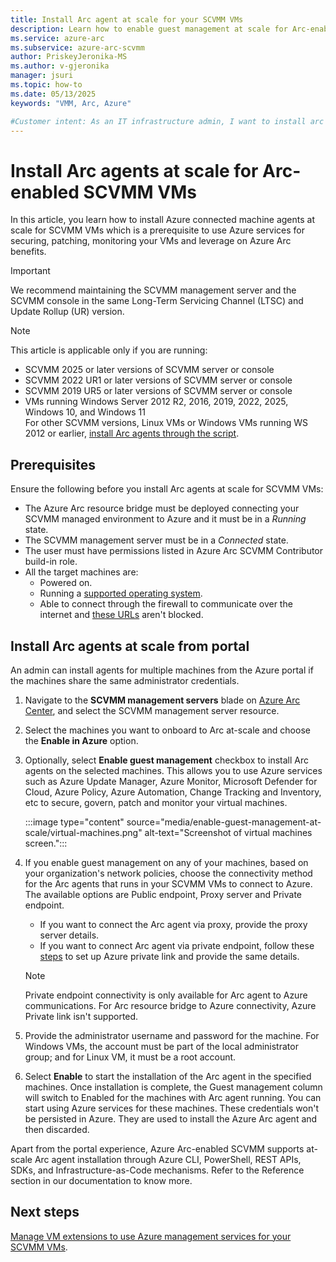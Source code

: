 ```yaml
---
title: Install Arc agent at scale for your SCVMM VMs
description: Learn how to enable guest management at scale for Arc-enabled SCVMM VMs. 
ms.service: azure-arc
ms.subservice: azure-arc-scvmm
author: PriskeyJeronika-MS
ms.author: v-gjeronika
manager: jsuri
ms.topic: how-to 
ms.date: 05/13/2025
keywords: "VMM, Arc, Azure"

#Customer intent: As an IT infrastructure admin, I want to install arc agents to use Azure management services for SCVMM VMs.
---
```


# Install Arc agents at scale for Arc-enabled SCVMM VMs

In this article, you learn how to install Azure connected machine agents at scale for SCVMM VMs which is a prerequisite  to use Azure services for securing, patching, monitoring your VMs and leverage on Azure Arc benefits.

>[!IMPORTANT]
>We recommend maintaining the SCVMM management server and the SCVMM console in the same Long-Term Servicing Channel (LTSC) and Update Rollup (UR) version.

>[!NOTE]
>This article is applicable only if you are running:  
>- SCVMM 2025 or later versions of SCVMM server or console
>- SCVMM 2022 UR1 or later versions of SCVMM server or console
>- SCVMM 2019 UR5 or later versions of SCVMM server or console
>- VMs running Windows Server 2012 R2, 2016, 2019, 2022, 2025, Windows 10, and Windows 11  
>For other SCVMM versions, Linux VMs or Windows VMs running WS 2012 or earlier, [install Arc agents through the script](install-arc-agents-using-script.md).

## Prerequisites

Ensure the following before you install Arc agents at scale for SCVMM VMs:

- The Azure Arc resource bridge must be deployed connecting your SCVMM managed environment to Azure and it must be in a *Running* state.
- The SCVMM management server must be in a *Connected* state.
- The user must have permissions listed in Azure Arc SCVMM Contributor build-in role.
- All the target machines are:
    - Powered on.
    - Running a [supported operating system](../servers/prerequisites.md#supported-operating-systems).
    - Able to connect through the firewall to communicate over the internet and [these URLs](../servers/network-requirements.md?tabs=azure-cloud#urls) aren't blocked.

## Install Arc agents at scale from portal

An admin can install agents for multiple machines from the Azure portal if the machines share the same administrator credentials.

1. Navigate to the **SCVMM management servers** blade on [Azure Arc Center](https://portal.azure.com/#view/Microsoft_Azure_HybridCompute/AzureArcCenterBlade/~/overview), and select the SCVMM management server resource.
2. Select the machines you want to onboard to Arc at-scale and choose the **Enable in Azure** option.
3. Optionally, select **Enable guest management** checkbox to install Arc agents on the selected machines. This allows you to use Azure services such as Azure Update Manager, Azure Monitor, Microsoft Defender for Cloud, Azure Policy, Azure Automation, Change Tracking and Inventory, etc to secure, govern, patch and monitor your virtual machines.

     :::image type="content" source="media/enable-guest-management-at-scale/virtual-machines.png" alt-text="Screenshot of virtual machines screen.":::

4. If you enable guest management on any of your machines, based on your organization's network policies, choose the connectivity method for the Arc agents that runs in your SCVMM VMs to connect to Azure. The available options are Public endpoint, Proxy server and Private endpoint.   
     - If you want to connect the Arc agent via proxy, provide the proxy server details.
     - If you want to connect Arc agent via private endpoint, follow these [steps](../servers/private-link-security.md) to set up Azure private link and provide the same details. 

      >[!Note]
      > Private endpoint connectivity is only available for Arc agent to Azure communications. For Arc resource bridge to Azure connectivity, Azure Private link isn't supported.

5. Provide the administrator username and password for the machine. For Windows VMs, the account must be part of the local administrator group; and for Linux VM, it must be a root account. 

6. Select **Enable** to start the installation of the Arc agent in the specified machines. Once installation is complete, the Guest management column will switch to Enabled for the machines with Arc agent running. You can start using Azure services for these machines. These credentials won't be persisted in Azure. They are used to install the Azure Arc agent and then discarded.

Apart from the portal experience, Azure Arc-enabled SCVMM supports at-scale Arc agent installation through Azure CLI, PowerShell, REST APIs, SDKs, and Infrastructure-as-Code mechanisms. Refer to the Reference section in our documentation to know more.

## Next steps

[Manage VM extensions to use Azure management services for your SCVMM VMs](../servers/manage-vm-extensions.md).
